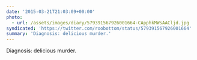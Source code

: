 ```yaml
---
date: '2015-03-21T21:03:09+00:00'
photo:
  - url: /assets/images/diary/579391567926001664-CApphkMWsAACljd.jpg
syndicated: 'https://twitter.com/roobottom/status/579391567926001664'
summary: 'Diagnosis: delicious murder.'
---
```

Diagnosis: delicious murder. 
